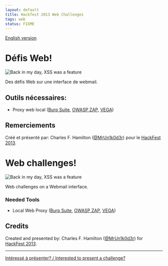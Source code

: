 ```yaml
---
layout: default
title: Hackfest 2013 Web Challenges 
tags: web
status: FIXME
---
```


[English version](#english)

# Défis Web!

![Back in my day, XSS was a feature](http://i.imgur.com/5DP0Xmt.png)

Des défis Web sur une interface de webmail.

## Outils nécessaires:

* Proxy web local ([Burp Suite](http://portswigger.net/burp/), 
  [OWASP ZAP](https://www.owasp.org/index.php/OWASP_Zed_Attack_Proxy_Project),
  [VEGA](http://subgraph.com/products.html))

## Remerciements

Créé et présenté par: Charles F. Hamilton ([@MrUn1k0d3r](https://twitter.com/MrUn1k0d3r))
pour le [HackFest 2013](http://hackfest.ca).


<a id="english"></a>

# Web challenges!

![Back in my day, XSS was a feature](http://i.imgur.com/5DP0Xmt.png)

Web challenges on a Webmail interface.

### Needed Tools

* Local Web Proxy ([Burp Suite](http://portswigger.net/burp/), 
  [OWASP ZAP](https://www.owasp.org/index.php/OWASP_Zed_Attack_Proxy_Project),
  [VEGA](http://subgraph.com/products.html))

## Credits

Created and presented by: Charles F. Hamilton ([@MrUn1k0d3r](https://twitter.com/MrUn1k0d3r)) for
[HackFest 2013](http://hackfest.ca).

<hr/>

[Intéressé à présenter? / Interested to present a challenge?](https://github.com/montrehack/montrehack.github.com/wiki/Present-at-Montrehack)
